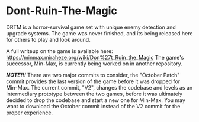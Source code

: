 # Dont-Ruin-The-Magic
DRTM is a horror-survival game set with unique enemy detection and upgrade systems. The game was never finished, and its being released here for others to play and look around.

A full writeup on the game is available here:
https://minmax.miraheze.org/wiki/Don%27t_Ruin_the_Magic
The game's successor, Min-Max, is currently being worked on in another repository.

***NOTE!!!***
There are two major commits to consider, the "October Patch" commit provides the last version of the game before it was dropped for Min-Max.
The current commit, "V2", changes the codebase and levels as an intermediary prototype between the two games, before it was ultimately decided to drop the codebase and start a new one for Min-Max.
You may want to download the October commit instead of the V2 commit for the proper experience.

